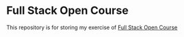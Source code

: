 # Full Stack Open Course

This repository is for storing my exercise of [Full Stack Open Course](https://fullstackopen.com/en)